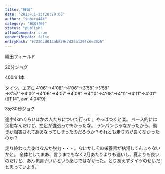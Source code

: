 ```yaml
---
title: "練習"
date: '2013-11-13T20:29:00'
author: "subaru44k"
category: "練習(強)"
status: "publish"
allowComments: true
convertBreaks: false
entryHash: "07236cd013ab879c7d25a129fc6e3526"
---
```

織田フィールド

20分ジョグ

400m 1本

タイツ、エアロ
4'06"→4'08"→4'06"→3'58"→3'58"
→3'57"→4'00"→4'06"→4'07"→4'08"
→4'10"→4'08"→4'11"→4'11"→4'01"
(61'14", avr. 4'04"9)

3分30秒ジョグ

途中4kmくらいほかの人たちについて行った。やっぱつくと楽。
ペース的には余裕なんだけど、左足が強張って怖かったな。
ランパンじゃなかったから、動きが阻害されてああなってしまったのだろうか？それとも走り方が良くなかったのか？

走り終わった後はなんか脱力・・・。なにかしらの栄養素が枯渇してんじゃないかと。
全体としてまあ、言うまでもなく2月あたりよりも速いし、夏よりも良いのだけど、あんま調子いいという感じではなかった。とりあえずタイツのせいだと思っていよう。
